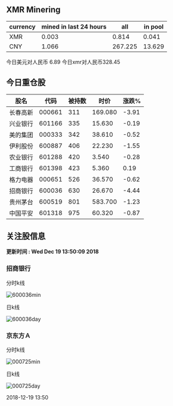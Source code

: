 ## XMR Minering

|currency|mined in last 24 hours|all|in pool|
|---|---|---|---|
|XMR|0.003|0.814|0.041|
|CNY|1.066|267.225|13.629|

今日美元对人民币 6.89	今日xmr对人民币328.45


## 今日重仓股 

|股名|代码|被持数|时价|涨跌%|
|---|---|---|---|---|
|长春高新|000661|311|169.080|-3.91|
|兴业银行|601166|335|15.630|-0.19|
|美的集团|000333|342|38.610|-0.52|
|伊利股份|600887|406|22.230|-1.55|
|农业银行|601288|420|3.540|-0.28|
|工商银行|601398|423|5.360|0.19|
|格力电器|000651|526|36.570|-0.62|
|招商银行|600036|630|26.670|-4.44|
|贵州茅台|600519|801|583.700|-1.23|
|中国平安|601318|975|60.320|-0.87|

## 关注股信息
**更新时间 : Wed Dec 19 13:50:09 2018**
### 招商银行 
分时k线

![600036min](http://image.sinajs.cn/newchart/min/n/sh600036.gif)

日k线

![600036day](http://image.sinajs.cn/newchart/daily/n/sh600036.gif)

### 京东方Ａ 
分时k线

![000725min](http://image.sinajs.cn/newchart/min/n/sz000725.gif)

日k线

![000725day](http://image.sinajs.cn/newchart/daily/n/sz000725.gif)

2018-12-19 13:50
